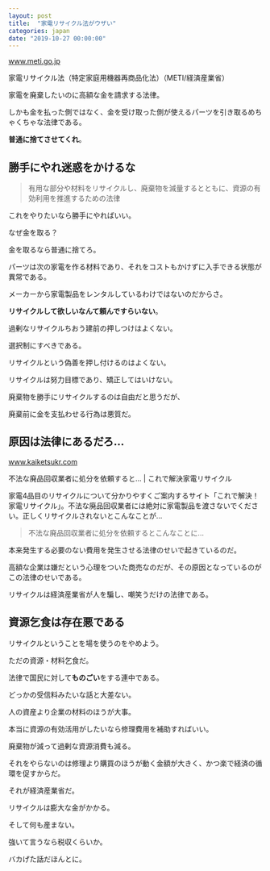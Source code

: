 ```yaml
---
layout: post
title:  "家電リサイクル法がウザい"
categories: japan
date: "2019-10-27 00:00:00"
---
```



<div class="card">
  <a href="https://www.meti.go.jp/policy/it_policy/kaden_recycle/"></a>
  <div class="card__header">
    <a href="https://www.meti.go.jp/policy/it_policy/kaden_recycle/">www.meti.go.jp</a>
  </div>
  <div class="card__image">
    <img src="">
  </div>
  <div class="card__title">
    <p>家電リサイクル法（特定家庭用機器再商品化法）（METI/経済産業省）</p>
  </div>
  <div class="card__description">
    <p></p>
  </div>
</div>


家電を廃棄したいのに高額な金を請求する法律。

しかも金を払った側ではなく、金を受け取った側が使えるパーツを引き取るめちゃくちゃな法律である。

 **普通に捨てさせてくれ**。

## 勝手にやれ迷惑をかけるな

> 有用な部分や材料をリサイクルし、廃棄物を減量するとともに、資源の有効利用を推進するための法律

これをやりたいなら勝手にやればいい。

なぜ金を取る？

金を取るなら普通に捨てろ。

パーツは次の家電を作る材料であり、それをコストもかけずに入手できる状態が異常である。

メーカーから家電製品をレンタルしているわけではないのだからさ。

**リサイクルして欲しいなんて頼んですらいない**。

過剰なリサイクルちおう建前の押しつけはよくない。

選択制にすべきである。

リサイクルという偽善を押し付けるのはよくない。

リサイクルは努力目標であり、矯正してはいけない。

廃棄物を勝手にリサイクルするのは自由だと思うだが、

廃棄前に金を支払わせる行為は悪質だ。

## 原因は法律にあるだろ...


<div class="card">
  <a href="https://www.kaiketsukr.com/illegal/"></a>
  <div class="card__header">
    <a href="https://www.kaiketsukr.com/illegal/">www.kaiketsukr.com</a>
  </div>
  <div class="card__image">
    <img src="">
  </div>
  <div class="card__title">
    <p>不法な廃品回収業者に処分を依頼すると… | これで解決家電リサイクル</p>
  </div>
  <div class="card__description">
    <p>家電4品目のリサイクルについて分かりやすくご案内するサイト「これで解決！家電リサイクル」。不法な廃品回収業者には絶対に家電製品を渡さないでください。正しくリサイクルされないとこんなことが…</p>
  </div>
</div>


> 不法な廃品回収業者に処分を依頼するとこんなことに…

本来発生する必要のない費用を発生させる法律のせいで起きているのだ。

高額な企業は嫌だという心理をついた商売なのだが、その原因となっているのがこの法律のせいである。

リサイクルは経済産業省が人を騙し、嘲笑うだけの法律である。

## 資源乞食は存在悪である

リサイクルということを場を使うのをやめよう。

ただの資源・材料乞食だ。

法律で国民に対して**ものごい**をする連中である。

どっかの受信料みたいな話と大差ない。

人の資産より企業の材料のほうが大事。

本当に資源の有効活用がしたいなら修理費用を補助すればいい。

廃棄物が減って過剰な資源消費も減る。

それをやらないのは修理より購買のほうが動く金額が大きく、かつ楽で経済の循環を促すからだ。

それが経済産業省だ。

リサイクルは膨大な金がかかる。

そして何も産まない。

強いて言うなら税収くらいか。

バカげた話だほんとに。
